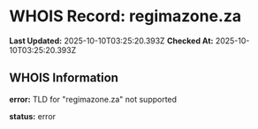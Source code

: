 # WHOIS Record: regimazone.za

**Last Updated:** 2025-10-10T03:25:20.393Z
**Checked At:** 2025-10-10T03:25:20.393Z

## WHOIS Information

**error:** TLD for "regimazone.za" not supported

**status:** error

